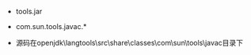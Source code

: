 - tools.jar

- com.sun.tools.javac.*

- 源码在openjdk\langtools\src\share\classes\com\sun\tools\javac目录下


